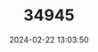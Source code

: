 ---
title: "34945"
category: "Leucadendron nobile"
draft: false
date: 2024-02-22 13:03:50
languages:
  English: ["Karoo Conebush"]
---